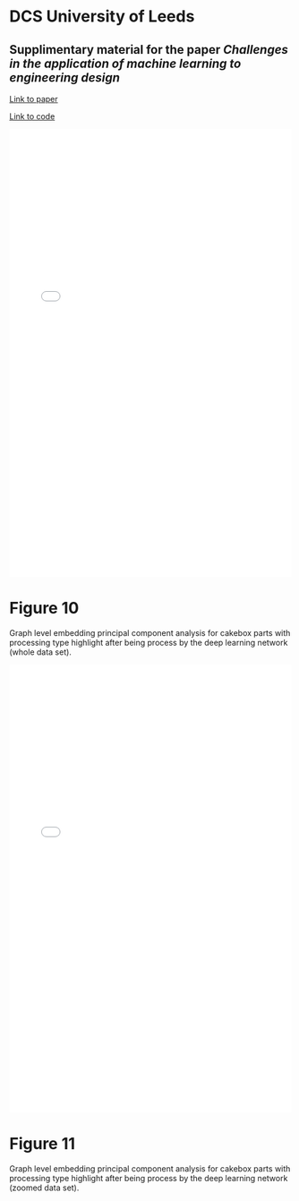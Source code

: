 # DCS University of Leeds

## Supplimentary material for the paper _Challenges in the application of machine learning to engineering design_

[Link to paper](https://www.google.com)

[Link to code](https://www.google.com)

<iframe src="/Figures/scatter_main_annotated.html"
    sandbox="allow-same-origin allow-scripts"
    width="100%"
    height="800"
    scrolling="no"
    seamless="seamless"
    frameborder="0">
</iframe>

# Figure 10
Graph level embedding principal component analysis for cakebox parts with processing type highlight after being process by the deep learning network (whole data set).

<iframe src="/Figures/scatter_zoomed_annotated.html"
    sandbox="allow-same-origin allow-scripts"
    width="100%"
    height="800"
    scrolling="no"
    seamless="seamless"
    frameborder="0">
</iframe>

# Figure 11
Graph level embedding principal component analysis for cakebox parts with processing type highlight after being process by the deep learning network (zoomed data set).